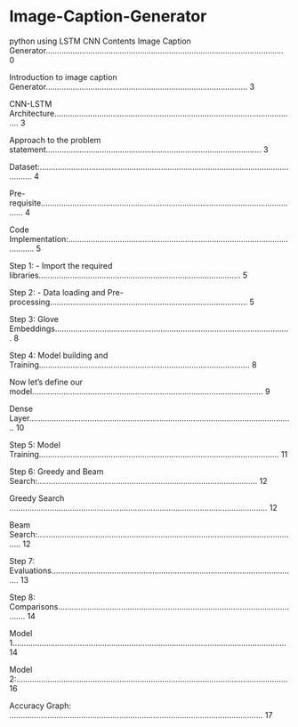 # Image-Caption-Generator
python using LSTM CNN
Contents
Image Caption Generator.......................................................................................................... 0

Introduction to image caption Generator.......................................................................................... 3

CNN-LSTM Architecture............................................................................................................ 3

Approach to the problem statement................................................................................................ 3

Dataset:......................................................................................................................... 4

Pre-requisite.................................................................................................................... 4

Code Implementation:............................................................................................................. 5

Step 1: - Import the required libraries.......................................................................................... 5

Step 2: - Data loading and Pre-processing........................................................................................ 5

Step 3: Glove Embeddings......................................................................................................... 8

Step 4: Model building and Training.............................................................................................. 8

Now let’s define our model....................................................................................................... 9

Dense Layer...................................................................................................................... 10

Step 5: Model Training........................................................................................................... 11

Step 6: Greedy and Beam Search:.................................................................................................. 12

Greedy Search ................................................................................................................... 12

Beam Search:..................................................................................................................... 12

Step 7: Evaluations.............................................................................................................. 13

Step 8: Comparisons.............................................................................................................. 14

Model 1.......................................................................................................................... 14

Model 2:......................................................................................................................... 16

Accuracy Graph: ................................................................................................................. 17

